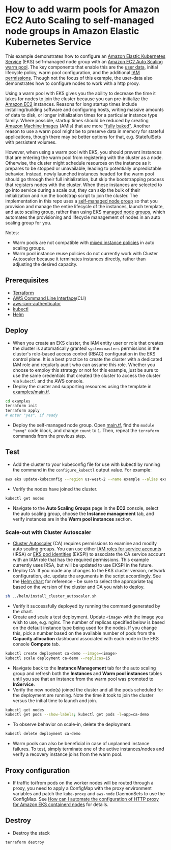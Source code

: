 # How to add warm pools for Amazon EC2 Auto Scaling to self-managed node groups in Amazon Elastic Kubernetes Service
This example demonstrates how to configure an [Amazon Elastic Kubernetes Service](https://aws.amazon.com/eks/) (EKS) self-managed node group with an [Amazon EC2 Auto Scaling](https://aws.amazon.com/ec2/autoscaling/) [warm pool](https://docs.aws.amazon.com/autoscaling/ec2/userguide/ec2-auto-scaling-warm-pools.html). The key components that enable this are the [user data](./user_data/), initial lifecycle policy, warm pool configuration, and the additional [IAM permissions](./policies/NodeAdditional.json). Though not the focus of this example, the user-data also demonstrates how to configure nodes to work with a http proxy.

Using a warm pool with EKS gives you the ability to decrease the time it takes for nodes to join the cluster because you can pre-initialize the [Amazon EC2](https://aws.amazon.com/pm/ec2/) instances. Reasons for long startup times include installing/building software and configuring hosts, writing massive amounts of data to disk, or longer initialization times for a particular instance type family. Where possible, startup times should be reduced by creating [Amazon Machine Images](https://docs.aws.amazon.com/AWSEC2/latest/UserGuide/AMIs.html) (AMIs) that are more ["fully baked"](https://docs.aws.amazon.com/whitepapers/latest/workspaces-linux-best-practices/fully-baked.html). Another reason to use a warm pool might be to preserve data in memory for stateful applications, though there may be better options for that, e.g. StatefulSets with persistent volumes.

However, when using a warm pool with EKS, you should prevent instances that are entering the warm pool from registering with the cluster as a node. Otherwise, the cluster might schedule resources on the instance as it prepares to be stopped or unavailable, leading to potentially unpredictable behavior. Instead, newly launched instances headed for the warm pool should go through their full initialization, but skip the bootstrapping process that registers nodes with the cluster. When these instances are selected to go into service during a scale out, they can skip the bulk of their initialization and run the bootstrap script to join the cluster. The implementation in this repo uses a [self-managed node group](https://docs.aws.amazon.com/eks/latest/userguide/worker.html) so that you provision and manage the entire lifecycle of the instances, launch template, and auto scaling group, rather than using EKS [managed node groups](https://docs.aws.amazon.com/eks/latest/userguide/managed-node-groups.html), which automates the provisioning and lifecycle management of nodes in an auto scaling group for you.

Notes:
* Warm pools are not compatible with [mixed instance policies](https://docs.aws.amazon.com/autoscaling/ec2/userguide/ec2-auto-scaling-mixed-instances-groups.html) in auto scaling groups.
* Warm pool instance reuse policies do not currently work with Cluster Autoscaler because it terminates instances directly, rather than adjusting the desired capacity.

## Prerequisites
* [Terraform](https://www.terraform.io/)
* [AWS Command Line Interface](https://aws.amazon.com/cli/)(CLI)
* [aws-iam-authenticator](https://docs.aws.amazon.com/eks/latest/userguide/install-aws-iam-authenticator.html)
* [kubectl](https://docs.aws.amazon.com/eks/latest/userguide/install-kubectl.html)
* [Helm](https://helm.sh/)

## Deploy
* When you create an EKS cluster, the IAM entity user or role that creates the cluster is automatically granted `system:masters` permissions in the cluster's role-based access control (RBAC) configuration in the EKS control plane. It is a best practice to create the cluster with a dedicated IAM role and regularly audit who can assume this role. Whether you choose to employ this strategy or not for this example, just be sure to use the same credentials that created the cluster to access the cluster via `kubectl` and the AWS console.
* Deploy the cluster and supporting resources using the template in [examples/main.tf](examples/main.tf).
```bash
cd examples
terraform init
terraform apply
# enter "yes", if ready
```
* Deploy the self-managed node group. Open [main.tf](examples/main.tf), find the `module "smng"` code block, and change `count` to `1`. Then, repeat the `terraform` commands from the previous step.

## Test
* Add the cluster to your kubeconfig file for use with kubectl by running the command in the `configure_kubectl` output value. For example:
```bash
aws eks update-kubeconfig --region us-west-2 --name example --alias example
```
* Verify the nodes have joined the cluster.
```bash
kubectl get nodes
```
* Navigate to the **Auto Scaling Groups** page in the **EC2** console, select the auto scaling group, choose the **Instance management** tab, and verify instances are in the **Warm pool instances** section.

### Scale-out with Cluster Autoscaler
* [Cluster Autoscaler](https://github.com/kubernetes/autoscaler/blob/master/cluster-autoscaler/cloudprovider/aws/README.md) (CA) requires permissions to examine and modify auto scaling groups. You can use either [IAM roles for service accounts](https://docs.aws.amazon.com/eks/latest/userguide/iam-roles-for-service-accounts.html) (IRSA) or [EKS pod identities](https://docs.aws.amazon.com/eks/latest/userguide/pod-identities.html) (EKSPI) to associate the CA service account with an IAM role that has the required permissions. This example currently uses IRSA, but will be updated to use EKSPI in the future.
* Deploy CA. If you made any changes to the EKS cluster version, network configuration, etc. update the arguments in the script accordingly. See the [Helm chart](https://github.com/kubernetes/autoscaler/tree/master/charts) for reference - be sure to select the appropriate tag based on the version of the cluster and CA you wish to deploy.
```bash
sh ../helm/install_cluster_autoscaler.sh
```
* Verify it successfully deployed by running the command generated by the chart.
* Create and scale a test deployment. Update `<image>` with the image you wish to use, e.g. nginx. The number of replicas specified below is based on the default instance type being used for the nodes. If you change this, pick a number based on the available number of pods from the **Capacity allocation** dashboard associated with each node in the EKS console **Compute** tab.
```bash
kubectl create deployment ca-demo --image=<image>
kubectl scale deployment ca-demo --replicas=15
```
* Navigate back to the **Instance Management** tab for the auto scaling group and refresh both the **Instances** and **Warm pool instances** tables until you see that an instance from the warm pool was promoted to **InService**.
* Verify the new node(s) joined the cluster and all the pods scheduled for the deployment are running. Note the time it took to join the cluster versus the initial time to launch and join.
```bash
kubectl get nodes
kubectl get pods --show-labels; kubectl get pods -l=app=ca-demo
```
* To observe behavior on scale-in, delete the deployment.
```bash
kubectl delete deployment ca-demo
```
* Warm pools can also be beneficial in case of unplanned instance failures. To test, simply terminate one of the active instances/nodes and verify a recovery instance joins from the warm pool.

## Proxy configuration
* If traffic to/from pods on the worker nodes will be routed through a proxy, you need to apply a ConfigMap with the proxy environment variables and patch the `kube-proxy` and `aws-node` DaemonSets to use the ConfigMap. See [How can I automate the configuration of HTTP proxy for Amazon EKS containerd nodes](https://repost.aws/knowledge-center/eks-http-proxy-containerd-automation) for details.

## Destroy
- Destroy the stack
```bash
terraform destroy
```
